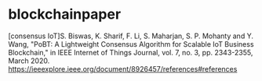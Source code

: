 # blockchainpaper
[consensus IoT]S. Biswas, K. Sharif, F. Li, S. Maharjan, S. P. Mohanty and Y. Wang, "PoBT: A Lightweight Consensus Algorithm for Scalable IoT Business Blockchain," in IEEE Internet of Things Journal, vol. 7, no. 3, pp. 2343-2355, March 2020.
https://ieeexplore.ieee.org/document/8926457/references#references
